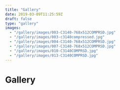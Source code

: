 ```yaml
---
title: "Gallery"
date: 2019-03-09T11:25:59Z
draft: false
type: "gallery"
images:
  - "/gallery/images/003-C3140-768x512COMPRSD.jpg"
  - "/gallery/images/003-c3140compressed.jpg"
  - "/gallery/images/004-C3140-768x512COMPRSD.jpg"
  - "/gallery/images/007-C3140-768x512COMPRSD.jpg"
  - "/gallery/images/010-C3140COMPRSD.jpg"
  - "/gallery/images/013-C3140COMPRSD.jpg"
---
```


# Gallery
